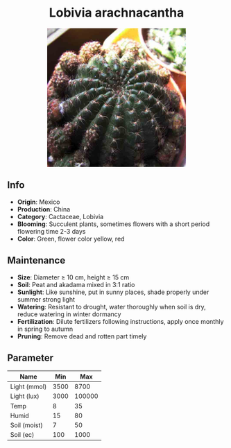 <h1 align='center'>Lobivia arachnacantha</h1>
<p align="center">
    <img 
        align='center'
        width='320'
        src="../images/lobivia arachnacantha.png" 
        alt='Lobivia arachnacantha' />
</p>

## Info

 - **Origin**: Mexico
 - **Production**: China
 - **Category**: Cactaceae, Lobivia
 - **Blooming**: Succulent plants, sometimes flowers with a short period flowering time 2-3 days
 - **Color**: Green, flower color yellow, red

## Maintenance

 - **Size**: Diameter ≥ 10 cm, height ≥ 15 cm
 - **Soil**: Peat and akadama mixed in 3:1 ratio
 - **Sunlight**: Like sunshine, put in sunny places, shade properly under summer strong light
 - **Watering**: Resistant to drought, water thoroughly when soil is dry, reduce watering in winter dormancy
 - **Fertilization**: Dilute fertilizers following instructions, apply once monthly in spring to autumn
 - **Pruning**: Remove dead and rotten part timely

## Parameter

| Name         | Min  | Max   |
|--------------|------|-------|
| Light (mmol) | 3500 | 8700  |
| Light (lux)  | 3000 | 100000 |
| Temp         | 8    | 35    |
| Humid        | 15   | 80    |
| Soil (moist) | 7   | 50    |
| Soil (ec)    | 100  | 1000  |